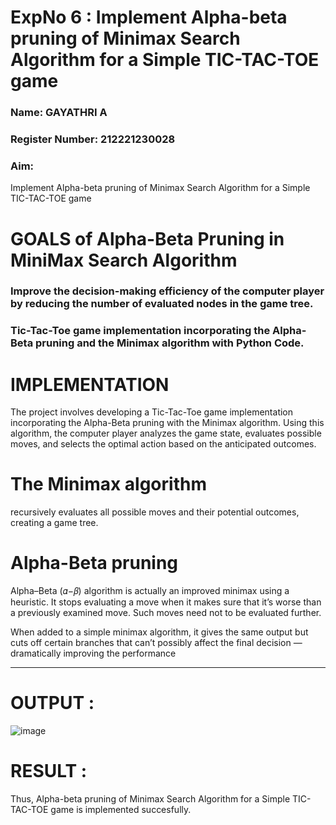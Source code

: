 <h1>ExpNo 6 : Implement Alpha-beta pruning of Minimax Search Algorithm for a Simple TIC-TAC-TOE game</h1> 
<h3>Name: GAYATHRI A</h3>
<h3>Register Number: 212221230028</h3>
<H3>Aim:</H3>
<p>
Implement Alpha-beta pruning of Minimax Search Algorithm for a Simple TIC-TAC-TOE game
</p>
<h1>GOALS of Alpha-Beta Pruning in MiniMax Search Algorithm</h1>

<h3>Improve the decision-making efficiency of the computer player by reducing the number of evaluated nodes in the game tree.</h3>
<h3>Tic-Tac-Toe game implementation incorporating the Alpha-Beta pruning and the Minimax algorithm with Python Code.</h3>
<h1>IMPLEMENTATION</h1>

The project involves developing a Tic-Tac-Toe game implementation incorporating the Alpha-Beta pruning with the Minimax algorithm. Using this algorithm, the computer player analyzes the game state, evaluates possible moves, and selects the optimal action based on the anticipated outcomes.

<h1>The Minimax algorithm</h1>

recursively evaluates all possible moves and their potential outcomes, creating a game tree.

<h1>Alpha-Beta pruning</h1>

Alpha–Beta (𝛼−𝛽) algorithm is actually an improved minimax using a heuristic. It stops evaluating a move when it makes sure that it’s worse than a previously examined move. Such moves need not to be evaluated further.

When added to a simple minimax algorithm, it gives the same output but cuts off certain branches that can’t possibly affect the final decision — dramatically improving the performance
<hr>

# OUTPUT :

![image](https://github.com/Gayathriraj18/19AI405FUNDAMENTALSOFARTIFICIALINTELLIGENCE/assets/94154854/ea5f61f5-a89b-4716-9004-ab52e9daef0a)

# RESULT :

Thus, Alpha-beta pruning of Minimax Search Algorithm for a Simple TIC-TAC-TOE game is implemented succesfully.
